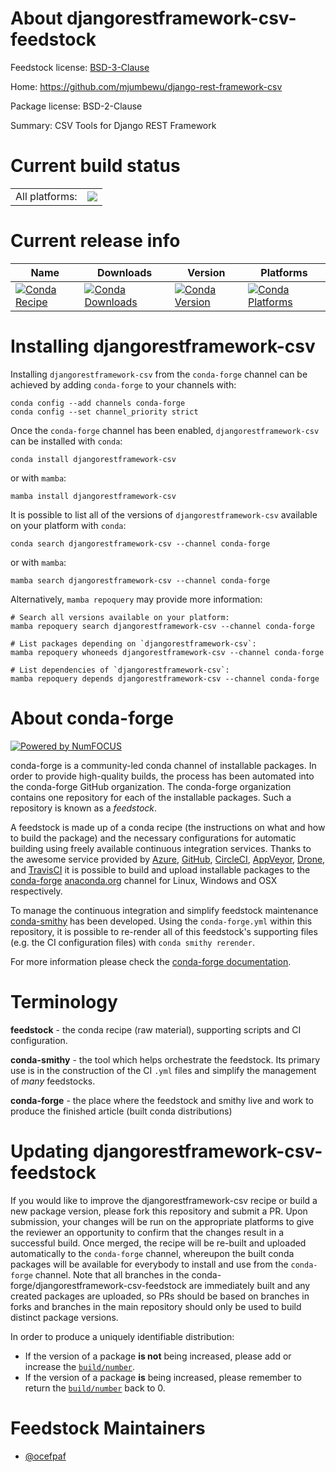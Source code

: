 About djangorestframework-csv-feedstock
=======================================

Feedstock license: [BSD-3-Clause](https://github.com/conda-forge/djangorestframework-csv-feedstock/blob/main/LICENSE.txt)

Home: https://github.com/mjumbewu/django-rest-framework-csv

Package license: BSD-2-Clause

Summary: CSV Tools for Django REST Framework

Current build status
====================


<table><tr><td>All platforms:</td>
    <td>
      <a href="https://dev.azure.com/conda-forge/feedstock-builds/_build/latest?definitionId=3872&branchName=main">
        <img src="https://dev.azure.com/conda-forge/feedstock-builds/_apis/build/status/djangorestframework-csv-feedstock?branchName=main">
      </a>
    </td>
  </tr>
</table>

Current release info
====================

| Name | Downloads | Version | Platforms |
| --- | --- | --- | --- |
| [![Conda Recipe](https://img.shields.io/badge/recipe-djangorestframework--csv-green.svg)](https://anaconda.org/conda-forge/djangorestframework-csv) | [![Conda Downloads](https://img.shields.io/conda/dn/conda-forge/djangorestframework-csv.svg)](https://anaconda.org/conda-forge/djangorestframework-csv) | [![Conda Version](https://img.shields.io/conda/vn/conda-forge/djangorestframework-csv.svg)](https://anaconda.org/conda-forge/djangorestframework-csv) | [![Conda Platforms](https://img.shields.io/conda/pn/conda-forge/djangorestframework-csv.svg)](https://anaconda.org/conda-forge/djangorestframework-csv) |

Installing djangorestframework-csv
==================================

Installing `djangorestframework-csv` from the `conda-forge` channel can be achieved by adding `conda-forge` to your channels with:

```
conda config --add channels conda-forge
conda config --set channel_priority strict
```

Once the `conda-forge` channel has been enabled, `djangorestframework-csv` can be installed with `conda`:

```
conda install djangorestframework-csv
```

or with `mamba`:

```
mamba install djangorestframework-csv
```

It is possible to list all of the versions of `djangorestframework-csv` available on your platform with `conda`:

```
conda search djangorestframework-csv --channel conda-forge
```

or with `mamba`:

```
mamba search djangorestframework-csv --channel conda-forge
```

Alternatively, `mamba repoquery` may provide more information:

```
# Search all versions available on your platform:
mamba repoquery search djangorestframework-csv --channel conda-forge

# List packages depending on `djangorestframework-csv`:
mamba repoquery whoneeds djangorestframework-csv --channel conda-forge

# List dependencies of `djangorestframework-csv`:
mamba repoquery depends djangorestframework-csv --channel conda-forge
```


About conda-forge
=================

[![Powered by
NumFOCUS](https://img.shields.io/badge/powered%20by-NumFOCUS-orange.svg?style=flat&colorA=E1523D&colorB=007D8A)](https://numfocus.org)

conda-forge is a community-led conda channel of installable packages.
In order to provide high-quality builds, the process has been automated into the
conda-forge GitHub organization. The conda-forge organization contains one repository
for each of the installable packages. Such a repository is known as a *feedstock*.

A feedstock is made up of a conda recipe (the instructions on what and how to build
the package) and the necessary configurations for automatic building using freely
available continuous integration services. Thanks to the awesome service provided by
[Azure](https://azure.microsoft.com/en-us/services/devops/), [GitHub](https://github.com/),
[CircleCI](https://circleci.com/), [AppVeyor](https://www.appveyor.com/),
[Drone](https://cloud.drone.io/welcome), and [TravisCI](https://travis-ci.com/)
it is possible to build and upload installable packages to the
[conda-forge](https://anaconda.org/conda-forge) [anaconda.org](https://anaconda.org/)
channel for Linux, Windows and OSX respectively.

To manage the continuous integration and simplify feedstock maintenance
[conda-smithy](https://github.com/conda-forge/conda-smithy) has been developed.
Using the ``conda-forge.yml`` within this repository, it is possible to re-render all of
this feedstock's supporting files (e.g. the CI configuration files) with ``conda smithy rerender``.

For more information please check the [conda-forge documentation](https://conda-forge.org/docs/).

Terminology
===========

**feedstock** - the conda recipe (raw material), supporting scripts and CI configuration.

**conda-smithy** - the tool which helps orchestrate the feedstock.
                   Its primary use is in the construction of the CI ``.yml`` files
                   and simplify the management of *many* feedstocks.

**conda-forge** - the place where the feedstock and smithy live and work to
                  produce the finished article (built conda distributions)


Updating djangorestframework-csv-feedstock
==========================================

If you would like to improve the djangorestframework-csv recipe or build a new
package version, please fork this repository and submit a PR. Upon submission,
your changes will be run on the appropriate platforms to give the reviewer an
opportunity to confirm that the changes result in a successful build. Once
merged, the recipe will be re-built and uploaded automatically to the
`conda-forge` channel, whereupon the built conda packages will be available for
everybody to install and use from the `conda-forge` channel.
Note that all branches in the conda-forge/djangorestframework-csv-feedstock are
immediately built and any created packages are uploaded, so PRs should be based
on branches in forks and branches in the main repository should only be used to
build distinct package versions.

In order to produce a uniquely identifiable distribution:
 * If the version of a package **is not** being increased, please add or increase
   the [``build/number``](https://docs.conda.io/projects/conda-build/en/latest/resources/define-metadata.html#build-number-and-string).
 * If the version of a package **is** being increased, please remember to return
   the [``build/number``](https://docs.conda.io/projects/conda-build/en/latest/resources/define-metadata.html#build-number-and-string)
   back to 0.

Feedstock Maintainers
=====================

* [@ocefpaf](https://github.com/ocefpaf/)

